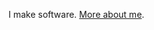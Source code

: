 I make software. [More about me](/p/about/).
<!-- I've contributed to [Rust](https://www.rust-lang.org/), [Tailscale](https://tailscale.com/), [Neochat](https://apps.kde.org/neochat/), [Wikidata](https://www.wikidata.org/wiki/Wikidata:Main_Page) and more.
I've worked with [Nix](https://nixos.org/), [mobile Linux](https://en.wikipedia.org/wiki/Linux_for_mobile_devices), [Blender](https://www.blender.org/), [stochastic time tracking](https://ttw.smitop.com/), [Matrix](https://matrix.org/), the PNG file format, and more.
I've contributed to  I've also written about a lot of things, such as [analyzing browser fingerprinting scripts](https://smitop.com/post/reddit-whiteops/), [code AI models](https://smitop.com/post/codex/), [knowledge panels](https://smitop.com/post/generating-kpanels/) and [alternative keyboard layouts](https://smitop.com/post/colemak-year/). 
-->